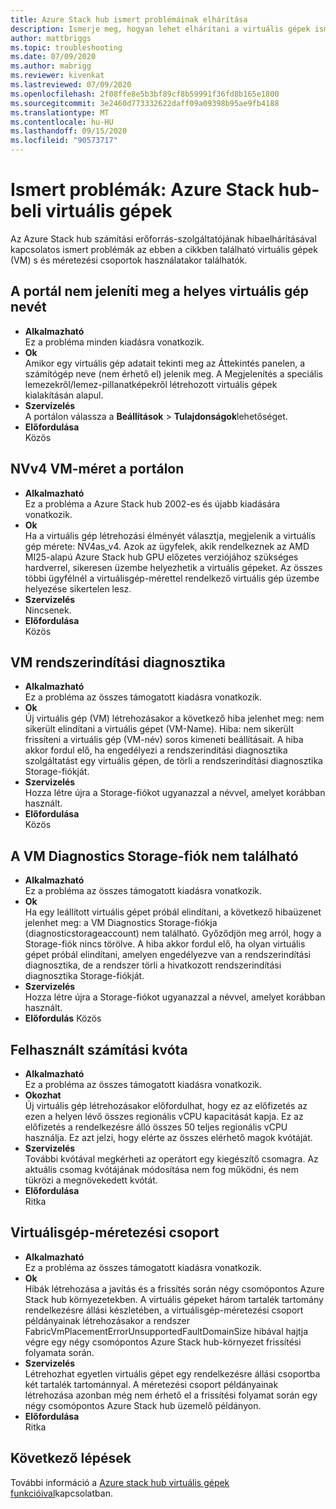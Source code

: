 ```yaml
---
title: Azure Stack hub ismert problémáinak elhárítása
description: Ismerje meg, hogyan lehet elhárítani a virtuális gépek ismert problémáit Azure Stack hub-on
author: mattbriggs
ms.topic: troubleshooting
ms.date: 07/09/2020
ms.author: mabrigg
ms.reviewer: kivenkat
ms.lastreviewed: 07/09/2020
ms.openlocfilehash: 2f08ffe8e5b3bf89cf8b59991f36fd8b165e1800
ms.sourcegitcommit: 3e2460d773332622daff09a09398b95ae9fb4188
ms.translationtype: MT
ms.contentlocale: hu-HU
ms.lasthandoff: 09/15/2020
ms.locfileid: "90573717"
---
```

# <a name="known-issues-vms-on-azure-stack-hub"></a>Ismert problémák: Azure Stack hub-beli virtuális gépek

Az Azure Stack hub számítási erőforrás-szolgáltatójának hibaelhárításával kapcsolatos ismert problémák az ebben a cikkben található virtuális gépek (VM) s és méretezési csoportok használatakor találhatók.

## <a name="portal-doesnt-show-correct-vm-name"></a>A portál nem jeleníti meg a helyes virtuális gép nevét
- **Alkalmazható**  
    Ez a probléma minden kiadásra vonatkozik.  
- **Ok**  
    Amikor egy virtuális gép adatait tekinti meg az Áttekintés panelen, a számítógép neve (nem érhető el) jelenik meg. A Megjelenítés a speciális lemezekről/lemez-pillanatképekről létrehozott virtuális gépek kialakításán alapul.  
- **Szervizelés**  
    A portálon válassza a **Beállítások**  >  **Tulajdonságok**lehetőséget.
- **Előfordulása**  
    Közös  

## <a name="nvv4-vm-size-on-portal"></a>NVv4 VM-méret a portálon
- **Alkalmazható**  
    Ez a probléma a Azure Stack hub 2002-es és újabb kiadására vonatkozik.  
- **Ok**  
    Ha a virtuális gép létrehozási élményét választja, megjelenik a virtuális gép mérete: NV4as_v4. Azok az ügyfelek, akik rendelkeznek az AMD MI25-alapú Azure Stack hub GPU előzetes verziójához szükséges hardverrel, sikeresen üzembe helyezhetik a virtuális gépeket. Az összes többi ügyfélnél a virtuálisgép-mérettel rendelkező virtuális gép üzembe helyezése sikertelen lesz.  
- **Szervizelés**  
    Nincsenek.  
- **Előfordulása**  
    Közös  

## <a name="vm-boot-diagnostics"></a>VM rendszerindítási diagnosztika
- **Alkalmazható**  
    Ez a probléma az összes támogatott kiadásra vonatkozik.  
- **Ok**  
    Új virtuális gép (VM) létrehozásakor a következő hiba jelenhet meg: nem sikerült elindítani a virtuális gépet (VM-Name). Hiba: nem sikerült frissíteni a virtuális gép (VM-név) soros kimeneti beállításait. A hiba akkor fordul elő, ha engedélyezi a rendszerindítási diagnosztika szolgáltatást egy virtuális gépen, de törli a rendszerindítási diagnosztika Storage-fiókját.  
- **Szervizelés**  
    Hozza létre újra a Storage-fiókot ugyanazzal a névvel, amelyet korábban használt.
- **Előfordulása**  
    Közös  

## <a name="vm-diagnostics-storage-account-not-found"></a>A VM Diagnostics Storage-fiók nem található
- **Alkalmazható**  
    Ez a probléma az összes támogatott kiadásra vonatkozik.  
- **Ok**  
    Ha egy leállított virtuális gépet próbál elindítani, a következő hibaüzenet jelenhet meg: a VM Diagnostics Storage-fiókja (diagnosticstorageaccount) nem található. Győződjön meg arról, hogy a Storage-fiók nincs törölve. A hiba akkor fordul elő, ha olyan virtuális gépet próbál elindítani, amelyen engedélyezve van a rendszerindítási diagnosztika, de a rendszer törli a hivatkozott rendszerindítási diagnosztika Storage-fiókját.  
- **Szervizelés**  
    Hozza létre újra a Storage-fiókot ugyanazzal a névvel, amelyet korábban használt.  
- **Előfordulás** Közös  

## <a name="consumed-compute-quota"></a>Felhasznált számítási kvóta
- **Alkalmazható**  
    Ez a probléma az összes támogatott kiadásra vonatkozik.  
- **Okozhat**   
    Új virtuális gép létrehozásakor előfordulhat, hogy ez az előfizetés az ezen a helyen lévő összes regionális vCPU kapacitását kapja. Ez az előfizetés a rendelkezésre álló összes 50 teljes regionális vCPU használja. Ez azt jelzi, hogy elérte az összes elérhető magok kvótáját.  
- **Szervizelés**  
    További kvótával megkérheti az operátort egy kiegészítő csomagra. Az aktuális csomag kvótájának módosítása nem fog működni, és nem tükrözi a megnövekedett kvótát.
- **Előfordulása**  
    Ritka  

## <a name="virtual-machine-scale-set"></a>Virtuálisgép-méretezési csoport

-  **Alkalmazható**  
    Ez a probléma az összes támogatott kiadásra vonatkozik.  
- **Ok**  
    Hibák létrehozása a javítás és a frissítés során négy csomópontos Azure Stack hub környezetekben. A virtuális gépeket három tartalék tartomány rendelkezésre állási készletében, a virtuálisgép-méretezési csoport példányainak létrehozásakor a rendszer FabricVmPlacementErrorUnsupportedFaultDomainSize hibával hajtja végre egy négy csomópontos Azure Stack hub-környezet frissítési folyamata során.  
- **Szervizelés**  
    Létrehozhat egyetlen virtuális gépet egy rendelkezésre állási csoportba két tartalék tartománnyal. A méretezési csoport példányainak létrehozása azonban még nem érhető el a frissítési folyamat során egy négy csomópontos Azure Stack hub üzemelő példányon.  
- **Előfordulása**  
    Ritka  

## <a name="next-steps"></a>Következő lépések

További információ a [Azure stack hub virtuális gépek funkcióival](azure-stack-vm-considerations.md)kapcsolatban.
